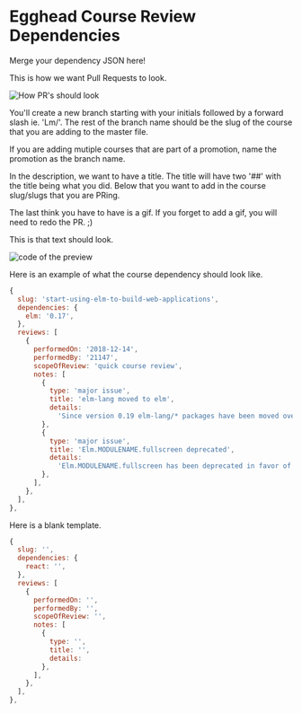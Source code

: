 # Egghead Course Review Dependencies

Merge your dependency JSON here!

This is how we want Pull Requests to look.

![How PR's should look](https://res.cloudinary.com/dg3gyk0gu/image/upload/v1545085962/transcript-images/how-prs-should-look.png)

You'll create a new branch starting with your initials followed by a forward slash ie. 'Lm/'. The rest of the branch name should be the slug of the course that you are adding to the master file. 

If you are adding mutiple courses that are part of a promotion, name the promotion as the branch name. 

In the description, we want to have a title. The title will have two '##' with the title being what you did. Below that you want to add in the course slug/slugs that you are PRing. 

The last think you have to have is a gif. If you forget to add a gif, you will need to redo the PR. ;) 

This is that text should look. 

![code of the preview](http://res.cloudinary.com/dg3gyk0gu/image/upload/v1545085962/transcript-images/code-of-the-preview.png)

Here is an example of what the course dependency should look like.

```js
{
  slug: 'start-using-elm-to-build-web-applications',
  dependencies: {
    elm: '0.17',
  },
  reviews: [
    {
      performedOn: '2018-12-14',
      performedBy: '21147',
      scopeOfReview: 'quick course review',
      notes: [
        {
          type: 'major issue',
          title: 'elm-lang moved to elm',
          details:
            'Since version 0.19 elm-lang/* packages have been moved over to elm/*',
        },
        {
          type: 'major issue',
          title: 'Elm.MODULENAME.fullscreen deprecated',
          details:
            'Elm.MODULENAME.fullscreen has been deprecated in favor of Elm.MODULENAME.init',
        },
      ],
    },
  ],
},
```

Here is a blank template.

```js
{
  slug: '',
  dependencies: {
    react: '',
  },
  reviews: [
    {
      performedOn: '',
      performedBy: '',
      scopeOfReview: '',
      notes: [
        {
          type: '',
          title: '',
          details:
        },
      ],
    },
  ],
},
```